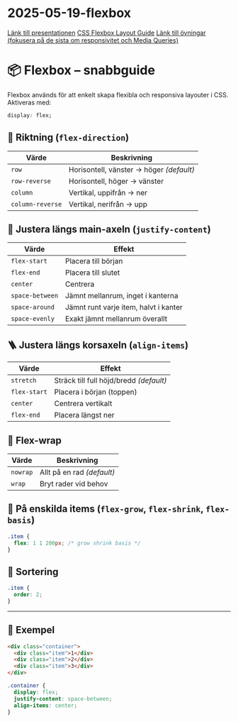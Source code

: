 # 2025-05-19-flexbox

[Länk till presentationen](https://docs.google.com/presentation/d/17dd9Lq799zny2WnH6SpToA0RiJuXvi_Jcjn_55oUIBw/edit?usp=sharing)
[CSS Flexbox Layout Guide](https://css-tricks.com/snippets/css/a-guide-to-flexbox/)
[Länk till övningar (fokusera på de sista om responsivitet och Media Queries)](https://docs.google.com/document/d/1_bWuo8l6KtyQi0JEvq3d2Sh_C8kiG2nONl9r4sHcA1s/edit?usp=sharing)

# 📦 Flexbox – snabbguide

Flexbox används för att enkelt skapa flexibla och responsiva layouter i CSS. Aktiveras med:

```css
display: flex;
```

## 🔁 Riktning (`flex-direction`)

| Värde        | Beskrivning             |
|--------------|--------------------------|
| `row`        | Horisontell, vänster → höger *(default)* |
| `row-reverse`| Horisontell, höger → vänster |
| `column`     | Vertikal, uppifrån → ner |
| `column-reverse` | Vertikal, nerifrån → upp |

## 📏 Justera längs main-axeln (`justify-content`)

| Värde             | Effekt |
|-------------------|--------|
| `flex-start`      | Placera till början |
| `flex-end`        | Placera till slutet |
| `center`          | Centrera |
| `space-between`   | Jämnt mellanrum, inget i kanterna |
| `space-around`    | Jämnt runt varje item, halvt i kanter |
| `space-evenly`    | Exakt jämnt mellanrum överallt |

## 🪜 Justera längs korsaxeln (`align-items`)

| Värde        | Effekt |
|--------------|--------|
| `stretch`    | Sträck till full höjd/bredd *(default)* |
| `flex-start` | Placera i början (toppen) |
| `center`     | Centrera vertikalt |
| `flex-end`   | Placera längst ner |

## 🔧 Flex-wrap

| Värde     | Beskrivning                |
|-----------|----------------------------|
| `nowrap`  | Allt på en rad *(default)* |
| `wrap`    | Bryt rader vid behov       |

## 🧱 På enskilda items (`flex-grow`, `flex-shrink`, `flex-basis`)

```css
.item {
  flex: 1 1 200px; /* grow shrink basis */
}
```

## 🔢 Sortering

```css
.item {
  order: 2;
}
```

---

## 🔎 Exempel

```html
<div class="container">
  <div class="item">1</div>
  <div class="item">2</div>
  <div class="item">3</div>
</div>
```

```css
.container {
  display: flex;
  justify-content: space-between;
  align-items: center;
}
```
